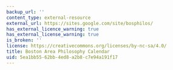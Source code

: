 ```yaml
---
backup_url: ''
content_type: external-resource
external_url: https://sites.google.com/site/bosphilos/
has_external_licence_warning: true
has_external_license_warning: true
is_broken: ''
license: https://creativecommons.org/licenses/by-nc-sa/4.0/
title: Boston Area Philosophy Calendar
uid: 5ea1bb55-62bb-4ed8-a2b8-c7e94a191f17
---
```

